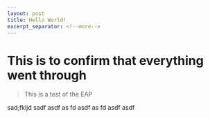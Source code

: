 ```yaml
---
layout: post
title: Hello World!
excerpt_separator: <!--more-->
---
```


# This is to confirm that everything went through

> This is a test of the EAP


sad;fkljd
sadf
asdf
as
fd
asdf
as
fd
asdf
asdf
<!--more-->